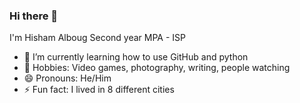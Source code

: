 ### Hi there 👋


I'm Hisham Alboug
Second year MPA - ISP 

- 🌱 I’m currently learning how to use GitHub and python
- 💬 Hobbies: Video games, photography, writing, people watching
- 😄 Pronouns: He/Him
- ⚡ Fun fact: I lived in 8 different cities

<!--
**halboug/halboug** is a ✨ _special_ ✨ repository because its `README.md` (this file) appears on your GitHub profile.

Hello there

-->
